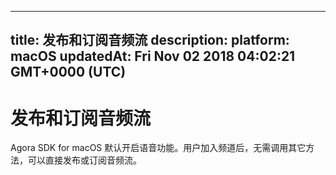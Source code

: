 
---
title: 发布和订阅音频流
description: 
platform: macOS
updatedAt: Fri Nov 02 2018 04:02:21 GMT+0000 (UTC)
---
# 发布和订阅音频流
Agora SDK for macOS 默认开启语音功能。用户加入频道后，无需调用其它方法，可以直接发布或订阅音频流。
